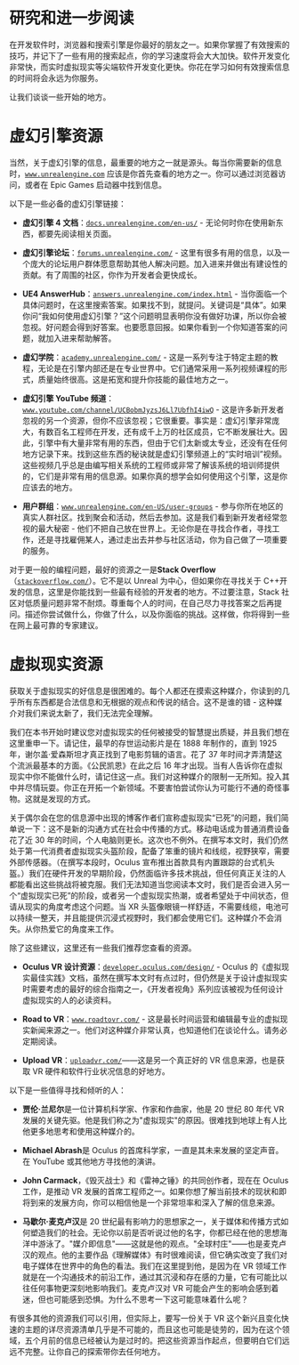 # 研究和进一步阅读

在开发软件时，浏览器和搜索引擎是你最好的朋友之一。如果你掌握了有效搜索的技巧，并记下了一些有用的搜索起点，你的学习速度将会大大加快。软件开发变化非常快，而实时虚拟现实等尖端软件开发变化更快。你花在学习如何有效搜索信息的时间将会永远为你服务。

让我们谈谈一些开始的地方。

# 虚幻引擎资源

当然，关于虚幻引擎的信息，最重要的地方之一就是源头。每当你需要新的信息时，[`www.unrealengine.com`](https://www.unrealengine.com) 应该是你首先查看的地方之一。你可以通过浏览器访问，或者在 Epic Games 启动器中找到信息。

以下是一些必备的虚幻引擎链接：

+   **虚幻引擎 4 文档**：[`docs.unrealengine.com/en-us/`](https://docs.unrealengine.com/en-us/) - 无论何时你在使用新东西，都要先阅读相关页面。

+   **虚幻引擎论坛**：[`forums.unrealengine.com/`](https://forums.unrealengine.com/) - 这里有很多有用的信息，以及一个庞大的论坛用户群体愿意帮助其他人解决问题。加入进来并做出有建设性的贡献。有了周围的社区，你作为开发者会更快成长。

+   **UE4 AnswerHub**：[`answers.unrealengine.com/index.html`](https://answers.unrealengine.com/index.html) - 当你面临一个具体问题时，在这里搜索答案。如果找不到，就提问。关键词是“具体”。如果你问“我如何使用虚幻引擎？”这个问题明显表明你没有做好功课，所以你会被忽视。好问题会得到好答案。也要愿意回报。如果你看到一个你知道答案的问题，就加入进来帮助解答。

+   **虚幻学院**：[`academy.unrealengine.com/`](https://academy.unrealengine.com/) - 这是一系列专注于特定主题的教程，无论是在引擎内部还是在专业世界中。它们通常采用一系列视频课程的形式，质量始终很高。这是拓宽和提升你技能的最佳地方之一。

+   **虚幻引擎 YouTube 频道**：[`www.youtube.com/channel/UCBobmJyzsJ6Ll7UbfhI4iwQ`](https://www.youtube.com/channel/UCBobmJyzsJ6Ll7UbfhI4iwQ) - 这是许多新开发者忽视的另一个资源，但你不应该忽视；它很重要。事实是：虚幻引擎非常庞大，有数百名工程师在开发，还有成千上万的社区成员，它不断发展壮大。因此，引擎中有大量非常有用的东西，但由于它们太新或太专业，还没有在任何地方记录下来。找到这些东西的秘诀就是虚幻引擎频道上的“实时培训”视频。这些视频几乎总是由编写相关系统的工程师或非常了解该系统的培训师提供的，它们是非常有用的信息源。如果你真的想学会如何使用这个引擎，这是你应该去的地方。

+   **用户群组**：[`www.unrealengine.com/en-US/user-groups`](https://www.unrealengine.com/en-US/user-groups) - 参与你所在地区的真实人群社区。找到聚会和活动，然后去参加。这是我们看到新开发者经常忽视的最大秘密 - 他们不把自己放在世界上。无论你是在寻找合作者，寻找工作，还是寻找雇佣某人，通过走出去并参与社区活动，你为自己做了一项重要的服务。

对于更一般的编程问题，最好的资源之一是**Stack Overflow**（[`stackoverflow.com/`](https://stackoverflow.com/)）。它不是以 Unreal 为中心，但如果你在寻找关于 C++开发的信息，这里是你能找到一些最有经验的开发者的地方。不过要注意，Stack 社区对低质量问题非常不耐烦。尊重每个人的时间，在自己尽力寻找答案之后再提问。描述你尝试做什么，你做了什么，以及你面临的挑战。这样做，你将得到一些在网上最可靠的专家建议。

# 虚拟现实资源

获取关于虚拟现实的好信息是很困难的。每个人都还在摸索这种媒介，你读到的几乎所有东西都是合法信息和无根据的观点和传说的结合。这不是谁的错 - 这种媒介对我们来说太新了，我们无法完全理解。

我们在本书开始时建议您对虚拟现实的任何被接受的智慧提出质疑，并且我们想在这里重申一下。请记住，最早的存世运动影片是在 1888 年制作的，直到 1925 年，谢尔盖·爱森斯坦才真正找到了电影剪辑的语言。花了 37 年时间才弄清楚这个流派最基本的方面。《公民凯恩》在此之后 16 年才出现。当有人告诉你在虚拟现实中你不能做什么时，请记住这一点。我们对这种媒介的限制一无所知。投入其中并尽情玩耍。你正在开拓一个新领域。不要害怕尝试你认为可能行不通的奇怪事物。这就是发现的方式。

关于偶尔会在您的信息源中出现的博客作者们宣称虚拟现实“已死”的问题，我们简单说一下：这不是新的沟通方式在社会中传播的方式。移动电话成为普通消费设备花了近 30 年的时间，个人电脑则更长。这次也不例外。在撰写本文时，我们仍然处于第一代消费者虚拟现实头盔阶段，配备了笨重的镜片和线缆，视野狭窄，需要外部传感器。（在撰写本段时，Oculus 宣布推出首款具有内置跟踪的台式机头盔。）我们在硬件开发的早期阶段，仍然面临许多技术挑战，但任何真正关注的人都能看出这些挑战将被克服。我们无法知道当您阅读本文时，我们是否会进入另一个“虚拟现实已死”的阶段，或者另一个虚拟现实热潮，或者希望处于中间状态，但请从现实的角度考虑这个问题。当 XR 头盔像眼镜一样舒适，不需要线缆，电池可以持续一整天，并且能提供沉浸式视野时，我们都会使用它们。这种媒介不会消失。从你热爱它的角度来工作。

除了这些建议，这里还有一些我们推荐您查看的资源。

+   **Oculus VR 设计资源**：[`developer.oculus.com/design/`](https://developer.oculus.com/design/) - Oculus 的《虚拟现实最佳实践》文档，虽然在撰写本文时有点过时，但仍然是关于设计虚拟现实时需要考虑的最好的综合指南之一，《开发者视角》系列应该被视为任何设计虚拟现实的人的必读资料。

+   **Road to VR**：[`www.roadtovr.com/`](https://www.roadtovr.com/) - 这是最长时间运营和编辑最专业的虚拟现实新闻来源之一。他们对这种媒介非常认真，也知道他们在谈论什么。请务必定期阅读。

+   **Upload VR**：[`uploadvr.com/`](https://uploadvr.com/)——这是另一个真正好的 VR 信息来源，也是获取 VR 硬件和软件行业状况信息的好地方。

以下是一些值得寻找和倾听的人：

+   **贾伦·兰尼尔**是一位计算机科学家、作家和作曲家，他是 20 世纪 80 年代 VR 发展的关键先驱。他是我们称之为"虚拟现实"的原因。很难找到地球上有人比他更多地思考和使用这种媒介的。

+   **Michael Abrash**是 Oculus 的首席科学家，一直是其未来发展的坚定声音。在 YouTube 或其他地方寻找他的演讲。

+   **John Carmack**，《毁灭战士》和《雷神之锤》的共同创作者，现在在 Oculus 工作，是推动 VR 发展的首席工程师之一。如果你想了解当前技术的现状和即将到来的发展方向，你可以相信他是一个非常坦率和深入了解的信息来源。

+   **马歇尔·麦克卢汉**是 20 世纪最有影响力的思想家之一，关于媒体和传播方式如何塑造我们的社会。无论你以前是否听说过他的名字，你都已经在他的思想海洋中游泳了。"媒介即信息"——这就是他的观点。"全球村庄"——也是麦克卢汉的观点。他的主要作品《理解媒体》有时很难阅读，但它确实改变了我们对电子媒体在世界中的角色的看法。我们在这里提到他，是因为在 VR 领域工作就是在一个沟通技术的前沿工作，通过其沉浸和存在感的力量，它有可能比以往任何事物更深刻地影响我们。麦克卢汉对 VR 可能会产生的影响会感到着迷，但也可能感到恐惧。为什么不思考一下这可能意味着什么呢？

有很多其他的资源我们可以引用，但实际上，要写一份关于 VR 这个新兴且变化快速的主题的详尽资源清单几乎是不可能的，而且这也可能是徒劳的，因为在这个领域，五个月前的信息已经被认为是过时的。把这些资源当作起点，但要明白它们远远不完整。让你自己的探索带你去任何地方。
